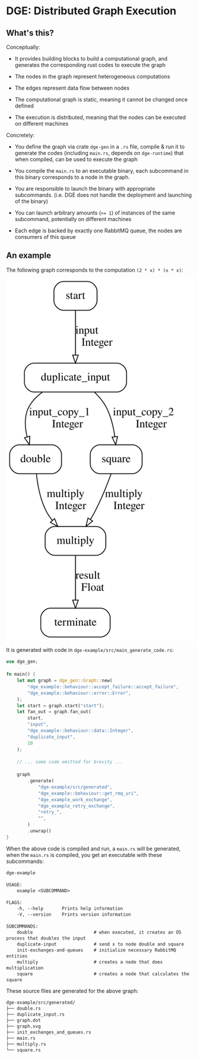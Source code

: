 # DGE: Distributed Graph Execution

## What's this?

Conceptually:

- It provides building blocks to build a computational graph,
  and generates the corresponding rust codes to execute the graph
  
- The nodes in the graph represent heterogeneous computations

- The edges represent data flow between nodes

- The computational graph is static, meaning it cannot be changed once defined
  
- The execution is distributed, meaning that the nodes can be executed on different machines

Concretely:

- You define the graph via crate `dge-gen` in a `.rs` file,
  compile & run it to generate the codes (including `main.rs`, depends on `dge-runtime`)
  that when compiled, can be used to execute the graph

- You compile the `main.rs` to an executable binary,
  each subcommand in this binary corresponds to a node in the graph.

- You are responsible to launch the binary with appropriate subcommands.
  (i.e. DGE does not handle the deployment and launching of the binary)

- You can launch arbitrary amounts (`>= 1`) of instances of the same subcommand,
  potentially on different machines
  
- Each edge is backed by exactly one RabbitMQ queue, the nodes are consumers of this queue

## An example

The following graph corresponds to the computation `(2 * x) * (x * x)`:

![](dge-example/src/generated/graph.svg)

It is generated with code in `dge-example/src/main_generate_code.rs`:

```rust
use dge_gen;

fn main() {
    let mut graph = dge_gen::Graph::new(
        "dge_example::behaviour::accept_failure::accept_failure",
        "dge_example::behaviour::error::Error",
    );
    let start = graph.start("start");
    let fan_out = graph.fan_out(
        start,
        "input",
        "dge_example::behaviour::data::Integer",
        "duplicate_input",
        10
    );

    // ... some code omitted for brevity ...

    graph
        .generate(
            "dge-example/src/generated",
            "dge_example::behaviour::get_rmq_uri",
            "dge_example_work_exchange",
            "dge_example_retry_exchange",
            "retry_",
            "",
        )
        .unwrap()
}
```

When the above code is compiled and run, a `main.rs` will be generated,
when the `main.rs` is compiled, you get an executable with these subcommands:

```shell
dge-example

USAGE:
    example <SUBCOMMAND>

FLAGS:
    -h, --help       Prints help information
    -V, --version    Prints version information

SUBCOMMANDS:
    double                       # when executed, it creates an OS process that doubles the input
    duplicate-input              # send x to node double and square
    init-exchanges-and-queues    # initialize necessary RabbitMQ entities
    multiply                     # creates a node that does multiplication
    square                       # creates a node that calculates the square
```

These source files are generated for the above graph:

```
dge-example/src/generated/
├── double.rs
├── duplicate_input.rs
├── graph.dot
├── graph.svg
├── init_exchanges_and_queues.rs
├── main.rs
├── multiply.rs
└── square.rs
```